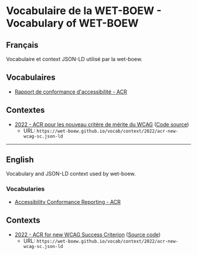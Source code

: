 # Vocabulaire de la WET-BOEW - Vocabulary of WET-BOEW

## Français
Vocabulaire et context JSON-LD utilisé par la wet-boew. 

## Vocabulaires 

* [Rapport de conformance d'accessibilité - ACR](acr/)

## Contextes

* [2022 - ACR pour les nouveau critère de mérite du WCAG](context/2022/acr-new-wcag-sc.json-ld) ([Code source](https://github.com/wet-boew/vocab/blob/main/context/2022/acr-new-wcag-sc.json-ld))
  * URL: `https://wet-boew.github.io/vocab/context/2022/acr-new-wcag-sc.json-ld`

---

## English
Vocabulary and JSON-LD context used by wet-boew.

### Vocabularies

* [Accessibility Conformance Reporting - ACR](acr/)

## Contexts

* [2022 - ACR for new WCAG Success Criterion](context/2022/acr-new-wcag-sc.json-ld) ([Source code](https://github.com/wet-boew/vocab/blob/main/context/2022/acr-new-wcag-sc.json-ld))
  * URL: `https://wet-boew.github.io/vocab/context/2022/acr-new-wcag-sc.json-ld`
